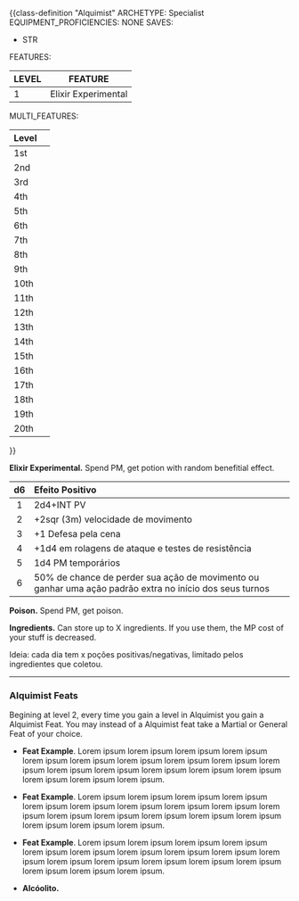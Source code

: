 {{class-definition "Alquimist"
ARCHETYPE: Specialist
EQUIPMENT_PROFICIENCIES: NONE
SAVES:
- STR

FEATURES:

| LEVEL | FEATURE |
| ---- | ---- |
| 1 | Elixir Experimental |



MULTI_FEATURES:

| Level |     | 
| ----- | --- |
| 1st   |     |
| 2nd   |     |
| 3rd   |     |
| 4th   |     |
| 5th   |     |
| 6th   |     |
| 7th   |     |
| 8th   |     |
| 9th   |     |
| 10th  |     |
| 11th  |     |
| 12th  |     |
| 13th  |     |
| 14th  |     |
| 15th  |     |
| 16th  |     |
| 17th  |     |
| 18th  |     |
| 19th  |     |
| 20th  |     |
}}


**Elixir Experimental.** Spend PM, get potion with random benefitial effect.

| d6  | Efeito Positivo                                                                                         |
|:---:|:------------------------------------------------------------------------------------------------------- |
|  1  | 2d4+INT PV                                                                                              |
|  2  | +2sqr (3m) velocidade de movimento                                                                      |
|  3  | +1 Defesa pela cena                                                                                     |
|  4  | +1d4 em rolagens de ataque e testes de resistência                                                      |
|  5  | 1d4 PM temporários                                                                                      |
|  6  | 50% de chance de perder sua ação de movimento ou ganhar uma ação padrão extra no início dos seus turnos |

**Poison.** Spend PM, get poison.

**Ingredients.** Can store up to X ingredients. If you use them, the MP cost of your stuff is decreased.

Ideia: cada dia tem x poções positivas/negativas, limitado pelos ingredientes que coletou.

---

### Alquimist Feats

Begining at level 2, every time you gain a level in Alquimist you gain a Alquimist Feat. You may instead of a Alquimist feat take a Martial or General Feat of your choice.

- **Feat Example**. Lorem ipsum lorem ipsum lorem ipsum lorem ipsum lorem ipsum lorem ipsum lorem ipsum lorem ipsum lorem ipsum lorem ipsum lorem ipsum lorem ipsum lorem ipsum lorem ipsum lorem ipsum lorem ipsum lorem ipsum lorem ipsum.

- **Feat Example**. Lorem ipsum lorem ipsum lorem ipsum lorem ipsum lorem ipsum lorem ipsum lorem ipsum lorem ipsum lorem ipsum lorem ipsum lorem ipsum lorem ipsum lorem ipsum lorem ipsum lorem ipsum lorem ipsum lorem ipsum lorem ipsum.

- **Feat Example**. Lorem ipsum lorem ipsum lorem ipsum lorem ipsum lorem ipsum lorem ipsum lorem ipsum lorem ipsum lorem ipsum lorem ipsum lorem ipsum lorem ipsum lorem ipsum lorem ipsum lorem ipsum lorem ipsum lorem ipsum lorem ipsum.

- **Alcóolito.**